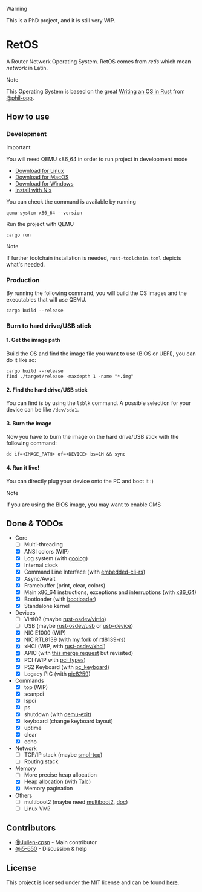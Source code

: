> [!WARNING]
> This is a PhD project, and it is still very WIP.

# RetOS

A Router Network Operating System. RetOS comes from *retis* which mean *network* in Latin.

> [!NOTE]
> This Operating System is based on the great [Writing an OS in Rust](https://os.phil-opp.com/) from [@phil-opp](https://github.com/phil-opp). 

## How to use

### Development

> [!IMPORTANT]
> You will need QEMU x86_64 in order to run project in development mode
> - [Download for Linux](https://www.qemu.org/download/#linux) 
> - [Download for MacOS](https://www.qemu.org/download/#macos)
> - [Download for Windows](https://www.qemu.org/download/#windows)
> - [Install with Nix](https://search.nixos.org/packages?show=qemu)
> 
> You can check the command is available by running
> ```shell
> qemu-system-x86_64 --version
> ```

Run the project with QEMU

```shell
cargo run
```

> [!NOTE]
> If further toolchain installation is needed, `rust-toolchain.toml` depicts what's needed.

### Production

By running the following command, you will build the OS images and the executables that will use QEMU.

```shell
cargo build --release
```

### Burn to hard drive/USB stick

#### 1. Get the image path

Build the OS and find the image file you want to use (BIOS or UEFI), you can do it like so:

```shell
cargo build --release
find ./target/release -maxdepth 1 -name "*.img"
```

#### 2. Find the hard drive/USB stick

You can find is by using the `lsblk` command. A possible selection for your device can be like `/dev/sda1`.

#### 3. Burn the image

Now you have to burn the image on the hard drive/USB stick with the following command:

```shell
dd if=<IMAGE_PATH> of=<DEVICE> bs=1M && sync
```
#### 4. Run it live!

You can directly plug your device onto the PC and boot it :)

> [!NOTE]
> If you are using the BIOS image, you may want to enable CMS

## Done & TODOs

- Core
  - [ ] Multi-threading
  - [x] ANSI colors (WIP)
  - [x] Log system (with [goolog](https://github.com/Gooxey/goolog))
  - [x] Internal clock
  - [x] Command Line Interface (with [embedded-cli-rs](https://github.com/funbiscuit/embedded-cli-rs))
  - [x] Async/Await
  - [x] Framebuffer (print, clear, colors)
  - [x] Main x86_64 instructions, exceptions and interruptions (with [x86_64](https://github.com/rust-osdev/x86_64))
  - [x] Bootloader (with [bootloader](https://github.com/rust-osdev/bootloader))
  - [x] Standalone kernel
- Devices
  - [ ] VirtIO? (maybe [rust-osdev/virtio](https://docs.rs/virtio-spec/latest/virtio_spec/))
  - [ ] USB (maybe [rust-osdev/usb](https://github.com/rust-osdev/usb) or [usb-device](https://docs.rs/usb-device/latest/usb_device/index.html))
  - [x] NIC E1000 (WIP)
  - [x] NIC RTL8139 (with [my fork](https://github.com/Julien-cpsn/rtl8139-rs) of [rtl8139-rs](https://github.com/vgarleanu/rtl8139-rs))
  - [x] xHCI (WIP, with [rust-osdev/xhci](https://docs.rs/xhci/latest/xhci/))
  - [x] APIC (with [this merge request](https://github.com/rust-osdev/bootloader/pull/460/files) but revisited)
  - [x] PCI (WIP with [pci_types](https://docs.rs/pci_types/0.10.0/pci_types/))
  - [x] PS2 Keyboard (with [pc_keyboard](https://github.com/rust-embedded-community/pc-keyboard))
  - [x] Legacy PIC (with [pic8259](https://github.com/rust-osdev/pic8259))
- Commands
  - [x] top (WIP)
  - [x] scanpci
  - [x] lspci
  - [x] ps
  - [x] shutdown (with [qemu-exit](https://github.com/rust-embedded/qemu-exit))
  - [x] keyboard (change keyboard layout)
  - [x] uptime
  - [x] clear
  - [x] echo
- Network
  - [ ] TCP/IP stack (maybe [smol-tcp](https://github.com/smoltcp-rs/smoltcp))
  - [ ] Routing stack
- Memory
  - [ ] More precise heap allocation
  - [x] Heap allocation (with [Talc](https://github.com/SFBdragon/talc))
  - [x] Memory pagination
- Others
  - [ ] multiboot2 (maybe need [multiboot2](https://github.com/rust-osdev/multiboot2), [doc](https://docs.rs/multiboot2/latest/multiboot2/))
  - [ ] Linux VM?

## Contributors

- [@Julien-cpsn](https://github.com/Julien-cpsn) - Main contributor
- [@i5-650](https://github.com/i5-650) - Discussion & help

## License

This project is licensed under the MIT license and can be found [here](https://github.com/Julien-cpsn/RetOS/blob/main/LICENSE).